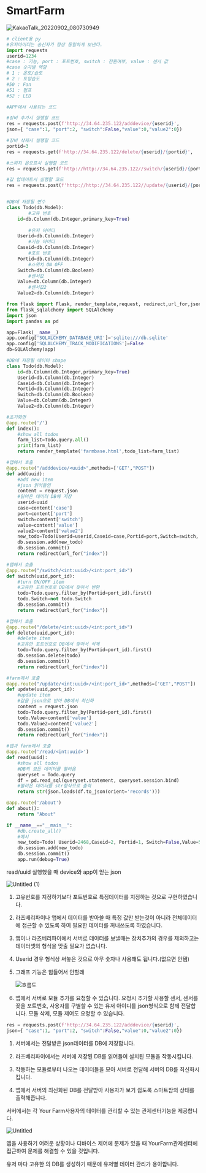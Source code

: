 # SmartFarm
![KakaoTalk_20220902_080730949](https://user-images.githubusercontent.com/30867895/192447758-6058c037-f596-4746-8520-d2e0adc8724a.jpg)

```python
# client용 py
#유저아이디는 송신자가 항상 동일하게 보낸다.
import requests
userid=1234
#case : 기능, port : 포트번호, switch : 전원여부, value : 센서 값
#case 숫자별 역할
# 1 : 온도/습도
# 2 : 토양습도
#50 : Fan
#51 : 펌프
#52 : LED

#APP에서 사용되는 코드

#장비 추가시 실행할 코드
res = requests.post(f'http://34.64.235.122/adddevice/{userid}', 
json={ "case":1, "port":2, "switch":False,"value":0,"value2":0})

#장비 삭제시 실행할 코드
portid=3
res = requests.get(f'http://34.64.235.122/delete/{userid}/{portid}', 

#스위치 온오프시 실행할 코드
res = requests.get(f'http://http://34.64.235.122//switch/{userid}/{portid}')

#값 업데이트시 실행할 코드
res = requests.post(f'http://http://34.64.235.122//update/{userid}/{portid}', json={ "value":10,"value2":10})

```

```python

#DB에 저장될 변수
class Todo(db.Model):
		#고유 번호 
    id=db.Column(db.Integer,primary_key=True)
    
		#유저 아이디
    Userid=db.Column(db.Integer)
		#기능 아이디
    Caseid=db.Column(db.Integer)
		#포트 번호
    Portid=db.Column(db.Integer)
		#스위치 ON OFF
    Switch=db.Column(db.Boolean)
		#센서값
    Value=db.Column(db.Integer)
		#센서값2
    Value2=db.Column(db.Integer)
```

```python
from flask import Flask, render_template,request, redirect,url_for,jsonify
from flask_sqlalchemy import SQLAlchemy
import json
import pandas as pd

app=Flask(__name__)
app.config['SQLALCHEMY_DATABASE_URI']='sqlite:///db.sqlite'
app.config['SQLALCHEMY_TRACK_MODIFICATIONS']=False
db=SQLAlchemy(app)

#DB에 저장될 데이터 shape
class Todo(db.Model):
    id=db.Column(db.Integer,primary_key=True)
    Userid=db.Column(db.Integer)
    Caseid=db.Column(db.Integer)
    Portid=db.Column(db.Integer)
    Switch=db.Column(db.Boolean)
    Value=db.Column(db.Integer)
    Value2=db.Column(db.Integer)

#초기화면
@app.route('/')
def index():
    #show all todos
    farm_list=Todo.query.all()
    print(farm_list)
    return render_template('farmbase.html',todo_list=farm_list)

#앱에서 호출
@app.route("/adddevice/<uuid>",methods=['GET',"POST"])
def add(uuid):
    #add new item
    #json 읽어들임
    content = request.json
    #읽어온 데이터 DB에 저장
    userid=uuid
    case=content['case']
    port=content['port']
    switch=content['switch']
    value=content['value']
    value2=content['value2']
    new_todo=Todo(Userid=userid,Caseid=case,Portid=port,Switch=switch, Value=value,Value2=value2)
    db.session.add(new_todo)
    db.session.commit()
    return redirect(url_for("index"))

#앱에서 호출
@app.route("/switch/<int:uuid>/<int:port_id>")
def switch(uuid,port_id):
    #turn ON/OFF item
    #고유한 포트번호로 DB에서 찾아서 변환
    todo=Todo.query.filter_by(Portid=port_id).first()
    todo.Switch=not todo.Switch
    db.session.commit()
    return redirect(url_for("index"))

#앱에서 호출
@app.route("/delete/<int:uuid>/<int:port_id>")
def delete(uuid,port_id):
    #delete item
    #고유한 포트번호로 DB에서 찾아서 삭제
    todo=Todo.query.filter_by(Portid=port_id).first()
    db.session.delete(todo)
    db.session.commit()
    return redirect(url_for("index"))

#farm에서 호출
@app.route("/update/<int:uuid>/<int:port_id>",methods=['GET',"POST"])
def update(uuid,port_id):
    #update item
    #값을 json으로 받아 DB에서 최신화
    content = request.json
    todo=Todo.query.filter_by(Portid=port_id).first()
    todo.Value=content['value']
    todo.Value2=content['value2']
    db.session.commit()
    return redirect(url_for("index"))

#앱과 farm에서 호출
@app.route('/read/<int:uuid>')
def read(uuid):
    #show all todos
    #DB의 모든 데이터를 불러옴
    queryset = Todo.query
    df = pd.read_sql(queryset.statement, queryset.session.bind)
    #불러온 데이터를 str형식으로 출력
    return str(json.loads(df.to_json(orient='records')))

@app.route('/about')
def about():
    return "About"

if __name__=="__main__":
    #db.create_all()
    #예시
    new_todo=Todo( Userid=2468,Caseid=2, Portid=1, Switch=False,Value=56,Value2=88)
    db.session.add(new_todo)
    db.session.commit()
    app.run(debug=True)

```

read/uuid 실행했을 때 device와 app이 얻는 json

![Untitled (1)](https://user-images.githubusercontent.com/30867895/192447948-5b654315-01f5-4ee8-bc5f-d1d433b02cf2.png)


1. 고유번호를 지정하기보다 포트번호로 특정데이터를 지정하는 것으로 구현하였습니다.
2. 라즈베리파이나 앱에서 데이터를 받아쓸 때 특정 값만 받는것이 아니라 전체데이터에 접근할 수 있도록 하여 필요한 데이터를 꺼내쓰도록 하였습니다. 
3. 앱이나 라즈베리파이에서 서버로 데이터를 보낼때는 장치추가의 경우를 제외하고는 데이터셋의 형식을 맞출 필요가 없습니다.
4. Userid 경우 형식상 써놓은 것으로 아무 숫자나 사용해도 됩니다.(없으면 안됌)
5. 그래프 기능은 힘들어서 안할래
    
    ![흐름도](https://user-images.githubusercontent.com/30867895/192447611-390e2ffd-9679-4d26-9f46-aa6a49407fe1.png)

    

1. 앱에서 서버로 모듈 추가를 요청할 수 있습니다. 요청시 추가할 사용할 센서, 센서를 꽂을 포트번호, 사용자를 구별할 수 있는 유저 아이디를 json형식으로 함께 전달합니다. 모듈 삭제, 모듈 제어도 요청할 수 있습니다.

```python
res = requests.post(f'http://34.64.235.122/adddevice/{userid}', 
json={ "case":1, "port":2, "switch":False,"value":0,"value2":0})

```

1. 서버에서는 전달받은 json데이터를 DB에 저장합니다. 

1. 라즈베리파이에서는 서버에 저장된 DB를 읽어들여 설치된 모듈을 작동시킵니다.
2. 작동하는 모듈로부터 나오는 데이터들을 모아 서버로 전달해 서버의 DB를 최신화시킵니다.
3. 앱에서 서버의 최신화된 DB를 전달받아 사용자가 보기 쉽도록 스마트팜의 상태를 출력해줍니다.

서버에서는 각 Your Farm사용자의 데이터를 관리할 수 있는 관제센터기능을 제공합니다.

![Untitled](https://user-images.githubusercontent.com/30867895/192447857-106d5cd4-9284-4cf7-a5d9-02306fac60a8.png)


앱을 사용하기 어려운 상황이나 디바이스 제어에 문제가 있을 때 YourFarm관제센터에 접근하여 문제를 해결할 수 있을 것입니다.

유저 마다 고유한 의 DB를 생성하기 때문에 유저별 데이터 관리가 용이합니다.
